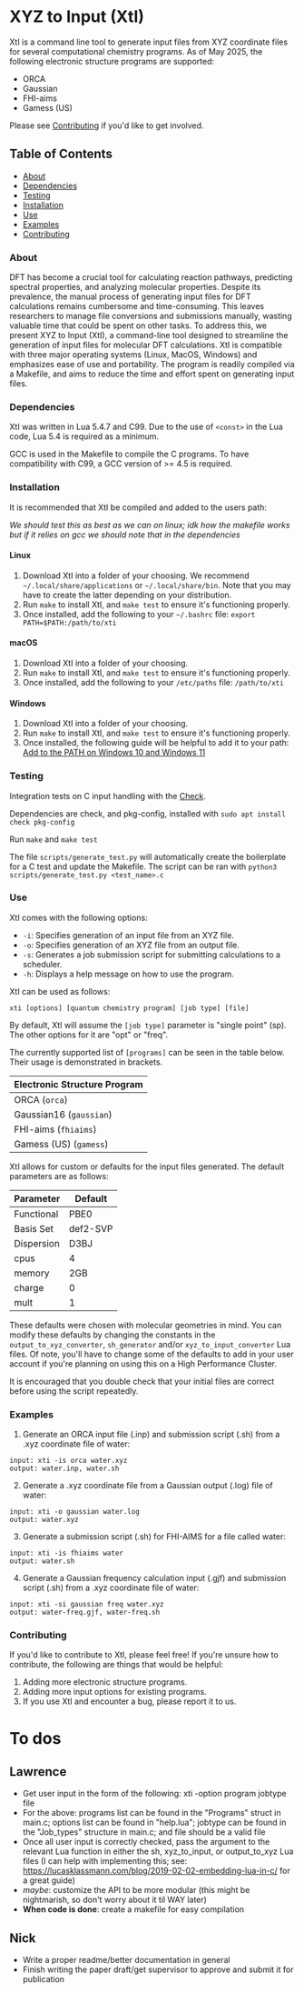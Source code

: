 # XYZ to Input (XtI)
XtI is a command line tool to generate input files from XYZ coordinate files for several computational chemistry programs. As of May 2025, the following electronic structure programs are supported:

- ORCA
- Gaussian
- FHI-aims
- Gamess (US)

Please see [Contributing](#contributing) if you'd like to get involved.


## Table of Contents
- [About](#about)
- [Dependencies](#dependencies)
- [Testing](#testing)
- [Installation](#installation)
- [Use](#use)
- [Examples](#examples)
- [Contributing](#contributing)


### About
DFT has become a crucial tool for calculating reaction pathways, predicting spectral properties, and analyzing molecular properties. Despite its prevalence, the manual process of generating input files for DFT calculations remains cumbersome and time-consuming. This leaves researchers to manage file conversions and submissions manually, wasting valuable time that could be spent on other tasks. To address this, we present XYZ to Input (XtI), a command-line tool designed to streamline the generation of input files for molecular DFT calculations. XtI is compatible with three major operating systems (Linux, MacOS, Windows) and emphasizes ease of use and portability. The program is readily compiled via a Makefile, and aims to reduce the time and effort spent on generating input files.


### Dependencies
XtI was written in Lua 5.4.7 and C99. Due to the use of `<const>` in the Lua code, Lua 5.4 is required as a minimum.

GCC is used in the Makefile to compile the C programs. To have compatibility with C99, a GCC version of >= 4.5 is required.

### Installation
It is recommended that XtI be compiled and added to the users path:

_We should test this as best as we can on linux; idk how the makefile works but if it relies on gcc we should note that in the dependencies_

#### Linux
1. Download XtI into a folder of your choosing. We recommend `~/.local/share/applications` or `~/.local/share/bin`. Note that you may have to create the latter depending on your distribution. 
2. Run `make` to install XtI, and `make test` to ensure it's functioning properly.
3. Once installed, add the following to your `~/.bashrc` file: `export PATH=$PATH:/path/to/xti`

#### macOS
1. Download XtI into a folder of your choosing.
2. Run `make` to install XtI, and `make test` to ensure it's functioning properly.
3. Once installed, add the following to your `/etc/paths` file: `/path/to/xti`

#### Windows
1. Download XtI into a folder of your choosing.
2. Run `make` to install XtI, and `make test` to ensure it's functioning properly.
3. Once installed, the following guide will be helpful to add it to your path: [Add to the PATH on Windows 10 and Windows 11](https://www.architectryan.com/2018/03/17/add-to-the-path-on-windows-10/)


### Testing
Integration tests on C input handling with the [Check](https://libcheck.github.io/check/).

Dependencies are check, and pkg-config, installed with `sudo apt install check pkg-config`

Run `make` and `make test`

The file `scripts/generate_test.py` will automatically create the boilerplate for a C test and update the Makefile. The script can be ran with `python3 scripts/generate_test.py <test_name>.c`


### Use
XtI comes with the following options:

- `-i`: Specifies generation of an input file from an XYZ file.
- `-o`: Specifies generation of an XYZ file from an output file.
- `-s`: Generates a job submission script for submitting calculations to a scheduler.
- `-h`: Displays a help message on how to use the program.

XtI can be used as follows:

`xti [options] [quantum chemistry program] [job type] [file]`

By default, XtI will assume the `[job type]` parameter is "single point" (sp). The other options for it are "opt" or "freq". 

The currently supported list of `[programs]` can be seen in the table below. Their usage is demonstrated in brackets.

|         Electronic Structure Program           |
|--------------------|
| 		ORCA (`orca`)                    |
|       Gaussian16 (`gaussian`)           |
|       FHI-aims (`fhiaims`)             |
|       Gamess (US) (`gamess`)     |

XtI allows for custom or defaults for the input files generated. The default parameters are as follows:

| Parameter   | Default     |
| ----------- | ----------- |
| Functional  | PBE0        |
| Basis Set   | def2-SVP    |
| Dispersion  | D3BJ        |
| cpus        | 4           |
| memory      | 2GB         |
| charge      | 0           |
| mult        | 1           |

These defaults were chosen with molecular geometries in mind. You can modify these defaults by changing the constants in the `output_to_xyz_converter`, `sh_generator` and/or `xyz_to_input_converter` Lua files. Of note, you'll have to change some of the defaults to add in your user account if you're planning on using this on a High Performance Cluster.

It is encouraged that you double check that your initial files are correct before using the script repeatedly.


### Examples
1. Generate an ORCA input file (.inp) and submission script (.sh) from a .xyz coordinate file of water:

```
input: xti -is orca water.xyz
output: water.inp, water.sh
```

2. Generate a .xyz coordinate file from a Gaussian output (.log) file of water:

```
input: xti -o gaussian water.log
output: water.xyz
```

3. Generate a submission script (.sh) for FHI-AIMS for a file called water:

```
input: xti -is fhiaims water
output: water.sh
```

4. Generate a Gaussian frequency calculation input (.gjf) and submission script (.sh) from a .xyz coordinate file of water:

```
input: xti -si gaussian freq water.xyz
output: water-freq.gjf, water-freq.sh
```


### Contributing
If you'd like to contribute to XtI, please feel free! If you're unsure how to contribute, the following are things that would be helpful:

1. Adding more electronic structure programs.
2. Adding more input options for existing programs.
3. If you use XtI and encounter a bug, please report it to us.


# To dos
## Lawrence
- Get user input in the form of the following: xti -option program jobtype file
- For the above: programs list can be found in the "Programs" struct in main.c; options list can be found in "help.lua"; jobtype can be found in the "Job_types" structure in main.c; and file should be a valid file
- Once all user input is correctly checked, pass the argument to the relevant Lua function in either the sh, xyz_to_input, or output_to_xyz Lua files (I can help with implementing this; see: https://lucasklassmann.com/blog/2019-02-02-embedding-lua-in-c/ for a great guide)
- *maybe*: customize the API to be more modular (this might be nightmarish, so don't worry about it til WAY later)
- **When code is done**: create a makefile for easy compilation

## Nick
- Write a proper readme/better documentation in general
- Finish writing the paper draft/get supervisor to approve and submit it for publication


